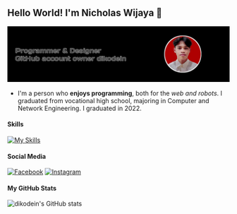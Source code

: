 ## Hello World! I'm Nicholas Wijaya 👋

![Nicholas Wijaya](img/banner.jpeg)

<!--
**dikodein/dikodein** is a ✨ _special_ ✨ repository because its `README.md` (this file) appears on your GitHub profile.

Here are some ideas to get you started:

- 🔭 I’m currently working on ...
- 🌱 I’m currently learning ...
- 👯 I’m looking to collaborate on ...
- 🤔 I’m looking for help with ...
- 💬 Ask me about ...
- 📫 How to reach me: ...
- 😄 Pronouns: ...
- ⚡ Fun fact: ...
-->

- I'm a person who **enjoys programming**, both for the _web and robots_. I graduated from vocational high school, majoring in Computer and Network Engineering. I graduated in 2022.

#### Skills
[![My Skills](https://skillicons.dev/icons?i=html,css,php,mysql,javascript,python&theme=light)](https://skillicons.dev)

#### Social Media
[![Facebook](https://img.shields.io/badge/Facebook-1877F2?style=for-the-badge&logo=facebook&logoColor=white)](https://facebook.com/nicholaswijayareal)
[![Instagram](https://img.shields.io/badge/Instagram-E4405F?style=for-the-badge&logo=instagram&logoColor=white)](https://instagram.com/nichlswjy_)

#### My GitHub Stats
![dikodein's GitHub stats](https://github-readme-stats.vercel.app/api?username=dikodein&show_icons=true&theme=default#gh-light-mode-only)
